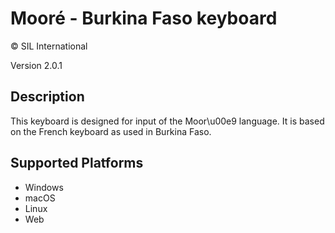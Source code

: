 Mooré - Burkina Faso keyboard
==============

© SIL International

Version 2.0.1

Description
-----------

This keyboard is designed for input of the Moor\u00e9 language.  It is based on the French keyboard as used in Burkina Faso.

Supported Platforms
-------------------
 * Windows
 * macOS
 * Linux
 * Web


